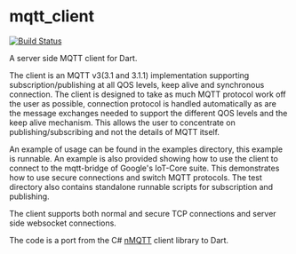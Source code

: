 # mqtt_client
[![Build Status](https://travis-ci.org/shamblett/mqtt_client.svg?branch=master)](https://travis-ci.org/shamblett/mqtt_client)

A server side MQTT client for Dart.

The client is an MQTT v3(3.1 and 3.1.1) implementation supporting subscription/publishing at all QOS levels,
keep alive and synchronous connection. The client is designed to take as much MQTT protocol work
off the user as possible, connection protocol is handled automatically as are the message exchanges needed
to support the different QOS levels and the keep alive mechanism. This allows the user to concentrate on
publishing/subscribing and not the details of MQTT itself.

An example of usage can be found in the examples directory, this example is runnable.  An example is also provided
showing how to use the client to connect to the mqtt-bridge of Google's IoT-Core suite. This demonstrates
how to use secure connections and switch MQTT protocols. The test directory also contains standalone runnable scripts for subscription and publishing.

The client supports both normal and secure TCP connections and server side websocket connections.

The code is a port from the C# [nMQTT](https://www.openhub.net/p/nMQTT) client library to Dart.




